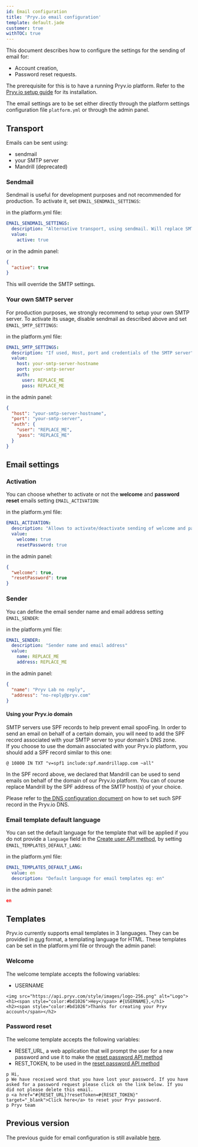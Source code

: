 ```yaml
---
id: Email configuration
title: 'Pryv.io email configuration'
template: default.jade
customer: true
withTOC: true
---
```


This document describes how to configure the settings for the sending of email for:

- Account creation,
- Password reset requests.

The prerequisite for this is to have a running Pryv.io platform. Refer to the [Pryv.io setup guide](/customer-resources/pryv.io-setup/) for its installation.

The email settings are to be set either directly through the platform settings configuration file `platform.yml` or through the admin panel.

## Transport

Emails can be sent using:

- sendmail
- your SMTP server
- Mandrill (deprecated)

### Sendmail

Sendmail is useful for development purposes and not recommended for production. To activate it, set `EMAIL_SENDMAIL_SETTINGS`:  

in the platform.yml file:  

```yaml
EMAIL_SENDMAIL_SETTINGS:
  description: "Alternative transport, using sendmail. Will replace SMTP transport if set to true"
  value:
    active: true
```

or in the admin panel:

```json
{
  "active": true
}
```

This will override the SMTP settings.

### Your own SMTP server

For production purposes, we strongly recommend to setup your own SMTP server. To activate its usage, disable sendmail as described above and set `EMAIL_SMTP_SETTINGS`:

in the platform.yml file:

```yaml
EMAIL_SMTP_SETTINGS:
  description: "If used, Host, port and credentials of the SMTP server"
  value:
    host: your-smtp-server-hostname
    port: your-smtp-server
    auth:
      user: REPLACE_ME
      pass: REPLACE_ME
```

in the admin panel:  

```json
{
  "host": "your-smtp-server-hostname",
  "port": "your-smtp-server",
  "auth": {
    "user": "REPLACE_ME",
    "pass": "REPLACE_ME"
  }
}
```

## Email settings

### Activation

You can choose whether to activate or not the **welcome** and **password reset** emails setting `EMAIL_ACTIVATION`:  

in the platform.yml file:

```yaml
EMAIL_ACTIVATION:
  description: "Allows to activate/deactivate sending of welcome and password reset emails"
  value: 
    welcome: true
    resetPassword: true
```

in the admin panel:  

```json
{
  "welcome": true,
  "resetPassword": true
}
```

### Sender

You can define the email sender name and email address setting `EMAIL_SENDER`:  

in the platform.yml file:

```yaml
EMAIL_SENDER:
  description: "Sender name and email address"
  value: 
    name: REPLACE_ME
    address: REPLACE_ME
```

in the admin panel:  

```json
{
  "name": "Pryv Lab no reply",
  "address": "no-reply@pryv.com"
}
```

#### Using your Pryv.io domain

SMTP servers use SPF records to help prevent email spooFing. In order to send an email on behalf of a certain domain, you will need to add the SPF record associated with your SMTP server to your domain's DNS zone.  
If you choose to use the domain associated with your Pryv.io platform, you should add a SPF record similar to this one:

```
@ 10800 IN TXT "v=spf1 include:spf.mandrillapp.com ~all"
```

In the SPF record above, we declared that Mandrill can be used to send emails on behalf of the domain of our Pryv.io platform.
You can of course replace Mandrill by the SPF address of the SMTP host(s) of your choice.

Please refer to [the DNS configuration document](https://api.pryv.com/customer-resources/#documents) on how to set such SPF record in the Pryv.io DNS.

### Email template default language

You can set the default language for the template that will be applied if you do not provide a `language` field in the [Create user API method](/reference/#create-user), by setting `EMAIL_TEMPLATES_DEFAULT_LANG`:  

in the platform.yml file:

```yaml
EMAIL_TEMPLATES_DEFAULT_LANG: 
  value: en
  description: "Default language for email templates eg: en"
```

in the admin panel:  

```json
en
```

## Templates

Pryv.io currently supports email templates in 3 languages. They can be provided in [pug](https://pugjs.org/api/getting-started.html) format, a templating language for HTML. These templates can be set in the platform.yml file or through the admin panel:

### Welcome

The welcome template accepts the following variables:

- USERNAME

```
<img src="https://api.pryv.com/style/images/logo-256.png" alt="Logo"> 
<h1><span style="color:#bd1026">Hey</span> #{USERNAME},</h1>
<h2><span style="color:#bd1026">Thanks for creating your Pryv account</span></h2>
```

### Password reset

The welcome template accepts the following variables:

- RESET_URL, a web application that will prompt the user for a new password and use it to make the [reset password API method](/reference/#reset-password)
- REST_TOKEN, to be used in the [reset password API method](/reference/#reset-password)

```
p Hi,
p We have received word that you have lost your password. If you have asked for a password request please click on the link below. If you did not please delete this email.
p <a href="#{RESET_URL}?resetToken=#{RESET_TOKEN}" target="_blank">Click here</a> to reset your Pryv password.
p Pryv team 
```

## Previous version

The previous guide for email configuration is still available [here](/assets/docs/20190508-pryv.io-emails-v4.pdf).
